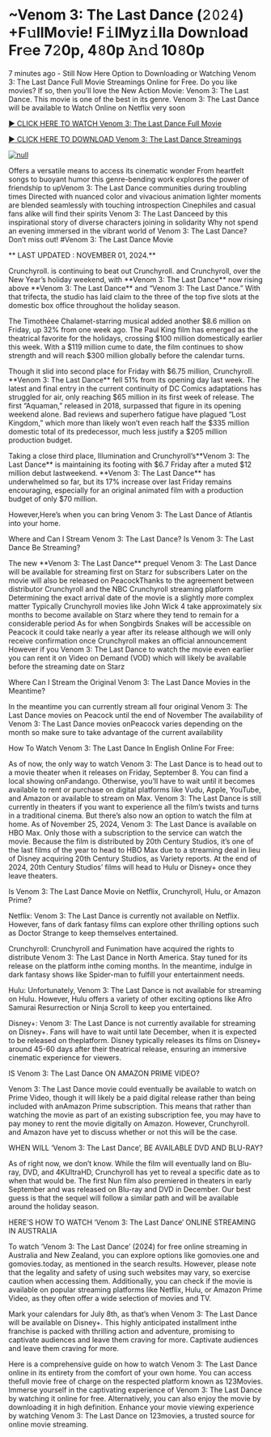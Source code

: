 # ~Venom 3: The Last Dance (𝟸𝟶𝟸𝟺) +F𝚞llMo𝚟ie! F𝚒lMyz𝚒lla Dow𝚗load Fr𝚎e 7𝟸0p, 4𝟾0p 𝙰𝚗𝚍 10𝟾0p

7 minutes ago - Still Now Here Option to Downloading or Watching Venom 3: The Last Dance Full Movie Streamings Online for Free. Do you like movies? If so, then you’ll love the New Action Movie: Venom 3: The Last Dance. This movie is one of the best in its genre. Venom 3: The Last Dance will be available to Watch Online on Netflix very soon</p>
<p dir="auto"><a href="http://perfect-movies.com/en/movie/912649/venom-the-last-dance-4" rel="nofollow">► CLICK HERE TO WATCH Venom 3: The Last Dance Full Movie</a></p>
<p dir="auto"><a href="http://perfect-movies.com/en/movie/912649/venom-the-last-dance-4" rel="nofollow">► CLICK HERE TO DOWNLOAD Venom 3: The Last Dance Streamings</a></p>
<p dir="auto"><a href="http://perfect-movies.com/en/movie/912649/venom-the-last-dance-4" rel="nofollow"><img src="https://i.ytimg.com/vi/FJ69-Wu0BBA/hq720.jpg" alt="null" style="max-width: 100%;"></a>
      <span>
        <a href="http://perfect-movies.com/en/movie/912649/venom-the-last-dance-4" rel="nofollow">
</a></span></p><p dir="auto">Offers a versatile means to access its cinematic wonder From heartfelt songs to buoyant humor this genre-bending work explores the power of friendship to upVenom 3: The Last Dance communities during troubling times Directed with nuanced color and vivacious animation lighter moments are blended seamlessly with touching introspection Cinephiles and casual fans alike will find their spirits Venom 3: The Last Danceed by this inspirational story of diverse characters joining in solidarity Why not spend an evening immersed in the vibrant world of Venom 3: The Last Dance? Don’t miss out! #Venom 3: The Last Dance Movie</p>
<p dir="auto">** LAST UPDATED : NOVEMBER 01, 2024.**</p>
<p dir="auto">Crunchyroll. is continuing to beat out Crunchyroll. and Crunchyroll, over the New Year’s holiday weekend, with **Venom 3: The Last Dance** now rising above **Venom 3: The Last Dance** and “Venom 3: The Last Dance.” With that trifecta, the studio has laid claim to the three of the top five slots at the domestic box office throughout the holiday season.</p>
<p dir="auto">The Timothéee Chalamet-starring musical added another $8.6 million on Friday, up 32% from one week ago. The Paul King film has emerged as the theatrical favorite for the holidays, crossing $100 million domestically earlier this week. With a $119 million cume to date, the film continues to show strength and will reach $300 million globally before the calendar turns.</p>

<p dir="auto">Though it slid into second place for Friday with $6.75 million, Crunchyroll. **Venom 3: The Last Dance** fell 51% from its opening day last week. The latest and final entry in the current continuity of DC Comics adaptations has struggled for air, only reaching $65 million in its first week of release. The first “Aquaman,” released in 2018, surpassed that figure in its opening weekend alone. Bad reviews and superhero fatigue have plagued “Lost Kingdom,” which more than likely won’t even reach half the $335 million domestic total of its predecessor, much less justify a $205 million production budget.</p>
<p dir="auto">Taking a close third place, Illumination and Crunchyroll’s**Venom 3: The Last Dance** is maintaining its footing with $6.7 Friday after a muted $12 million debut lastweekend. **Venom 3: The Last Dance** has underwhelmed so far, but its 17% increase over last Friday remains encouraging, especially for an original animated film with a production budget of only $70 million.</p>
<p dir="auto">However,Here’s when you can bring Venom 3: The Last Dance of Atlantis into your home.</p>
<p dir="auto">Where and Can I Stream Venom 3: The Last Dance? Is Venom 3: The Last Dance Be Streaming?</p>
<p dir="auto">The new **Venom 3: The Last Dance** prequel Venom 3: The Last Dance will be available for streaming first on Starz for subscribers Later on the movie will also be released on PeacockThanks to the agreement between distributor Crunchyroll and the NBC Crunchyroll streaming platform Determining the exact arrival date of the movie is a slightly more complex matter Typically Crunchyroll movies like John Wick 4 take approximately six months to become available on Starz where they tend to remain for a considerable period As for when Songbirds Snakes will be accessible on Peacock it could take nearly a year after its release although we will only receive confirmation once Crunchyroll makes an official announcement However if you Venom 3: The Last Dance to watch the movie even earlier you can rent it on Video on Demand (VOD) which will likely be available before the streaming date on Starz</p>
<p dir="auto">Where Can I Stream the Original Venom 3: The Last Dance Movies in the Meantime?</p>
<p dir="auto">In the meantime you can currently stream all four original Venom 3: The Last Dance movies on Peacock until the end of November The availability of Venom 3: The Last Dance movies onPeacock varies depending on the month so make sure to take advantage of the current availability</p>
<p dir="auto">How To Watch Venom 3: The Last Dance In English Online For Free:</p>
<p dir="auto">As of now, the only way to watch Venom 3: The Last Dance is to head out to a movie theater when it releases on Friday, September 8. You can find a local showing onFandango. Otherwise, you’ll have to wait until it becomes available to rent or purchase on digital platforms like Vudu, Apple, YouTube, and Amazon or available to stream on Max. Venom 3: The Last Dance is still currently in theaters if you want to experience all the film’s twists and turns in a traditional cinema. But there’s also now an option to watch the film at home. As of November 25, 2024, Venom 3: The Last Dance is available on HBO Max. Only those with a subscription to the service can watch the movie. Because the film is distributed by 20th Century Studios, it’s one of the last films of the year to head to HBO Max due to a streaming deal in lieu of Disney acquiring 20th Century Studios, as Variety reports. At the end of 2024, 20th Century Studios’ films will head to Hulu or Disney+ once they leave theaters.</p>
<p dir="auto">Is Venom 3: The Last Dance Movie on Netflix, Crunchyroll, Hulu, or Amazon Prime?</p>
<p dir="auto">Netflix: Venom 3: The Last Dance is currently not available on Netflix. However, fans of dark fantasy films can explore other thrilling options such as Doctor Strange to keep themselves entertained.</p>
<p dir="auto">Crunchyroll: Crunchyroll and Funimation have acquired the rights to distribute Venom 3: The Last Dance in North America. Stay tuned for its release on the platform inthe coming months. In the meantime, indulge in dark fantasy shows like Spider-man to fulfill your entertainment needs.</p>
<p dir="auto">Hulu: Unfortunately, Venom 3: The Last Dance is not available for streaming on Hulu. However, Hulu offers a variety of other exciting options like Afro Samurai Resurrection or Ninja Scroll to keep you entertained.</p>
<p dir="auto">Disney+: Venom 3: The Last Dance is not currently available for streaming on Disney+. Fans will have to wait until late December, when it is expected to be released on theplatform. Disney typically releases its films on Disney+ around 45-60 days after their theatrical release, ensuring an immersive cinematic experience for viewers.</p>
<p dir="auto">IS Venom 3: The Last Dance ON AMAZON PRIME VIDEO?</p>
<p dir="auto">Venom 3: The Last Dance movie could eventually be available to watch on Prime Video, though it will likely be a paid digital release rather than being included with anAmazon Prime subscription. This means that rather than watching the movie as part of an existing subscription fee, you may have to pay money to rent the movie digitally on Amazon. However, Crunchyroll. and Amazon have yet to discuss whether or not this will be the case.</p>
<p dir="auto">WHEN WILL ‘Venom 3: The Last Dance’, BE AVAILABLE DVD AND BLU-RAY?</p>
<p dir="auto">As of right now, we don’t know. While the film will eventually land on Blu-ray, DVD, and 4KUltraHD, Crunchyroll has yet to reveal a specific date as to when that would be. The first Nun film also premiered in theaters in early September and was released on Blu-ray and DVD in December. Our best guess is that the sequel will follow a similar path and will be available around the holiday season.</p>
<p dir="auto">HERE’S HOW TO WATCH ‘Venom 3: The Last Dance’ ONLINE STREAMING IN AUSTRALIA</p>
<p dir="auto">To watch ‘Venom 3: The Last Dance’ (2024) for free online streaming in Australia and New Zealand, you can explore options like gomovies.one and gomovies.today, as mentioned in the search results. However, please note that the legality and safety of using such websites may vary, so exercise caution when accessing them. Additionally, you can check if the movie is available on popular streaming platforms like Netflix, Hulu, or Amazon Prime Video, as they often offer a wide selection of movies and TV.</p>
<p dir="auto">Mark your calendars for July 8th, as that’s when Venom 3: The Last Dance will be available on Disney+. This highly anticipated installment inthe franchise is packed with thrilling action and adventure, promising to captivate audiences and leave them craving for more. Captivate audiences and leave them craving for more.</p>
<p dir="auto">Here is a comprehensive guide on how to watch Venom 3: The Last Dance online in its entirety from the comfort of your own home. You can access thefull movie free of charge on the respected platform known as 123Movies. Immerse yourself in the captivating experience of Venom 3: The Last Dance by watching it online for free. Alternatively, you can also enjoy the movie by downloading it in high definition. Enhance your movie viewing experience by watching Venom 3: The Last Dance on 123movies, a trusted source for online movie streaming.</p>
</article>
